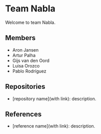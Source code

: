 # Team Nabla

Welcome to team Nabla.

## Members

- Aron Jansen
- Artur Palha
- Gijs van den Oord
- Luisa Orozco
- Pablo Rodríguez

## Repositories

- [repository name](with link): description.

## References

- [reference name](with link): description.
